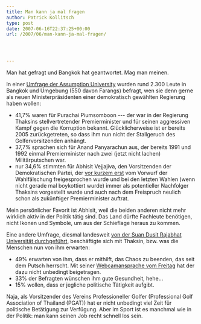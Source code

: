 ```yaml
---
title: Man kann ja mal fragen
author: Patrick Kollitsch
type: post
date: 2007-06-16T22:37:25+00:00
url: /2007/06/man-kann-ja-mal-fragen/




---
```

Man hat gefragt und Bangkok hat geantwortet. Mag man meinen. 

In einer [Umfrage der Assumption University][1] wurden rund 2.300 Leute in Bangkok und Umgebung (550 davon Farangs) befragt, wen sie denn gerne als neuen Ministerpräsidenten einer demokratisch gewählten Regierung haben wollen:

  * 41,7% waren für Purachai Piumsomboon --- der war in der Regierung Thaksins stellvertretender Premierminister und für seinen aggressiven Kampf gegen die Korruption bekannt. Glücklicherweise ist er bereits 2005 zurückgetreten, so dass ihm nun nicht der Stallgeruch des Golfervorsitzenden anhängt. 
  * 37,7% sprachen sich für Anand Panyarachun aus, der bereits 1991 und 1992 einmal Premierminister nach zwei (jetzt nicht lachen) Militärputschen war. 
  * nur 34,6% stimmten für Abhisit Vejjajiva, den Vorsitzenden der Demokratischen Partei, der <a href="1279">vor kurzem erst</a> vom Vorwurf der Wahlfälschung freigesprochen wurde und bei den letzten Wahlen (wenn nicht gerade mal boykottiert wurde) immer als potentieller Nachfolger Thaksins vorgestellt wurde und auch nach dem Freispruch neulich schon als zukünftiger Premierminister auftrat. 

Mein persönlicher Favorit ist Abhisit, weil die beiden anderen nicht mehr wirklich aktiv in der Politik tätig sind. Das Land dürfte Fachleute benötigen, nicht Ikonen und Symbole, um aus der Schieflage heraus zu kommen.

Eine andere Umfrage, diesmal landesweit [von der Suan Dusit Rajabhat Universität durchgeführt][2], beschäftigte sich mit Thaksin, bzw. was die Menschen nun von ihm erwarten:

  * 49% erwarten von ihm, dass er mithilft, das Chaos zu beenden, das seit dem Putsch herrscht. Mit seiner <a href="1294">Webcamansprache vom Freitag</a> hat der dazu nicht unbedingt beigetragen.
  * 33% der Befragten wünschen ihm gute Gesundheit, hehe...
  * 15% wollen, dass er jegliche politische Tätigkeit aufgibt.

Naja, als Vorsitzender des Vereins Professioneller Golfer (Professional Golf Association of Thailand (<span class="caps">PGAT</span>)) hat er nicht unbedingt viel Zeit für politische Betätigung zur Verfügung. Aber im Sport ist es manchmal wie in der Politik: man kann seinen Job recht schnell los sein.

 [1]: http://www.bangkokpost.com/breaking_news/breakingnews.php?id=119504
 [2]: http://www.bangkokpost.com/breaking_news/breakingnews.php?id=119506